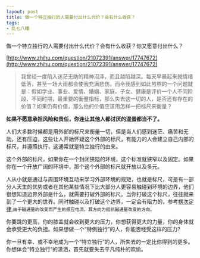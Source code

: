 ```yaml
---
layout: post
title: 做一个特立独行的人需要付出什么代价？会有什么收获？
tags:
- 乱七八糟
---
```


做一个特立独行的人需要付出什么代价？会有什么收获？你又愿意付出什么？

[http://www.zhihu.com/question/21072391/answer/17747672](http://www.zhihu.com/question/21072391/answer/17747672)

>我曾经一度陷入迷茫无助的精神沼泽，而且越陷越深。每天早晨起来就情绪低落，甚至一场大雨都会使我充满悲伤。而令我感到如此煎熬的一个问题就是：假如学业、事业、爱情、婚姻、家庭、子女、健康是评价一个人不同阶段、不同时期，最重要的衡量指标，那么失去这一切的人，是否还有存在的价值？如果仍有价值，那么他的价值应该用怎样一把标尺来衡量？

**如果不愿意承担风险和责任，你连让其他人都讨厌的混蛋都当不了。**

人们大多数时候都是用外部的标尺来衡量一切，但是当人们感到迷茫、痛苦和无助，还有压迫，这些让人开始怀疑这个外部的标尺，有能力的人会建立自己内部的标尺，并遵照执行，这通常就是特立独行的由来。

这个外部的标尺，如果你在一个封闭狭隘的环境，这个标准就狭窄以及固定。如果你在一个开放广阔的环境中，那个这个外部的标尺就开放以及多元。

人从小就是通过与周围环境互动来学习外部环境的规矩，也就是标尺，可是有一部分人天生的优势或者在其他某些情况下比大部分人更容易触碰到环境的边界，他们很想知道边界外部是什么，就需要打破外部的标尺。当你打破这个标尺，往往就来到了一个更大的世界。同时触碰以及打破这个边界，一定会有阻力的，参考[楞次定律](https://zh.wikipedia.org/wiki/%E6%A5%9E%E6%AC%A1%E5%AE%9A%E5%BE%8B),`由于磁通量的改变而产生的感应电流，其方向为抵抗磁通量改变的方向。`

你要跳的更高，你的膝盖就会收到更大的压力，你想获得更大的力量，你的身体就会承受更大的负担。如果想做一个“特例独行”的人，你能否经受这样的压力?

你一旦有幸、或不幸地成为一个“特立独行”的人，所失去的一定比你得到的更多。你想体会“特立独行”的潇洒，首先就要失去平凡纯朴的欢愉。
